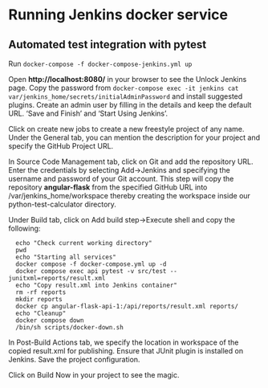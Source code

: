 
# Running Jenkins docker service

## Automated test integration with pytest

Run `docker-compose -f docker-compose-jenkins.yml up`

Open **http://localhost:8080/** in your browser to see the Unlock Jenkins page. Copy the password from 
`docker-compose exec -it jenkins cat var/jenkins_home/secrets/initialAdminPassword` 
and install suggested plugins. Create an admin user by filling in the details and keep the default URL. ‘Save and Finish’ and ‘Start Using Jenkins’.

Click on create new jobs to create a new freestyle project of any name. Under the General tab, you can mention the description for your project and specify the GitHub Project URL.

In Source Code Management tab, click on Git and add the repository URL. Enter the credentials by selecting Add->Jenkins and specifying the username and password of your Git account. This step will copy the repository **angular-flask** from the specified GitHub URL into /var/jenkins_home/workspace thereby creating the workspace inside our python-test-calculator directory.

Under Build tab, click on Add build step->Execute shell and copy the following:

```
  echo "Check current working directory"
  pwd
  echo "Starting all services"
  docker compose -f docker-compose.yml up -d
  docker compose exec api pytest -v src/test --junitxml=reports/result.xml
  echo "Copy result.xml into Jenkins container"
  rm -rf reports
  mkdir reports
  docker cp angular-flask-api-1:/api/reports/result.xml reports/
  echo "Cleanup"
  docker compose down
  /bin/sh scripts/docker-down.sh
```

In Post-Build Actions tab, we specify the location in workspace of the copied result.xml for publishing. Ensure that JUnit plugin is installed on Jenkins. Save the project configuration.

Click on Build Now in your project to see the magic.
